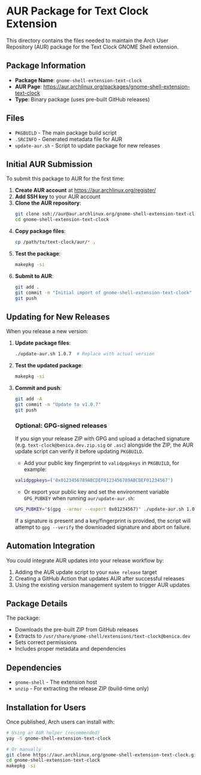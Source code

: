 <!--
SPDX-FileCopyrightText: Arch Linux contributors
SPDX-License-Identifier: 0BSD
-->

# AUR Package for Text Clock Extension

This directory contains the files needed to maintain the Arch User Repository (AUR) package for the Text Clock GNOME Shell extension.

## Package Information

- **Package Name**: `gnome-shell-extension-text-clock`
- **AUR Page**: https://aur.archlinux.org/packages/gnome-shell-extension-text-clock
- **Type**: Binary package (uses pre-built GitHub releases)

## Files

- `PKGBUILD` - The main package build script
- `.SRCINFO` - Generated metadata file for AUR
- `update-aur.sh` - Script to update package for new releases

## Initial AUR Submission

To submit this package to AUR for the first time:

1. **Create AUR account** at https://aur.archlinux.org/register/
2. **Add SSH key** to your AUR account
3. **Clone the AUR repository**:
   ```bash
   git clone ssh://aur@aur.archlinux.org/gnome-shell-extension-text-clock.git
   cd gnome-shell-extension-text-clock
   ```
4. **Copy package files**:
   ```bash
   cp /path/to/text-clock/aur/* .
   ```
5. **Test the package**:
   ```bash
   makepkg -si
   ```
6. **Submit to AUR**:
   ```bash
   git add .
   git commit -m "Initial import of gnome-shell-extension-text-clock"
   git push
   ```

## Updating for New Releases

When you release a new version:

1. **Update package files**:

   ```bash
   ./update-aur.sh 1.0.7  # Replace with actual version
   ```

2. **Test the updated package**:

   ```bash
   makepkg -si
   ```

3. **Commit and push**:
   ```bash
   git add -A
   git commit -m "Update to v1.0.7"
   git push
   ```

   ### Optional: GPG-signed releases

   If you sign your release ZIP with GPG and upload a detached signature (e.g. `text-clock@benica.dev.zip.sig` or `.asc`) alongside the ZIP, the AUR update script can verify it before updating `PKGBUILD`.

   - Add your public key fingerprint to `validpgpkeys` in `PKGBUILD`, for example:

   ```bash
   validpgpkeys=('0x0123456789ABCDEF0123456789ABCDEF01234567')
   ```

   - Or export your public key and set the environment variable `GPG_PUBKEY` when running `aur/update-aur.sh`:

   ```bash
   GPG_PUBKEY="$(gpg --armor --export 0x01234567)" ./update-aur.sh 1.0.7
   ```

   If a signature is present and a key/fingerprint is provided, the script will attempt to `gpg --verify` the downloaded signature and abort on failure.

## Automation Integration

You could integrate AUR updates into your release workflow by:

1. Adding the AUR update script to your `make release` target
2. Creating a GitHub Action that updates AUR after successful releases
3. Using the existing version management system to trigger AUR updates

## Package Details

The package:

- Downloads the pre-built ZIP from GitHub releases
- Extracts to `/usr/share/gnome-shell/extensions/text-clock@benica.dev`
- Sets correct permissions
- Includes proper metadata and dependencies

## Dependencies

- `gnome-shell` - The extension host
- `unzip` - For extracting the release ZIP (build-time only)

## Installation for Users

Once published, Arch users can install with:

```bash
# Using an AUR helper (recommended)
yay -S gnome-shell-extension-text-clock

# Or manually
git clone https://aur.archlinux.org/gnome-shell-extension-text-clock.git
cd gnome-shell-extension-text-clock
makepkg -si
```
